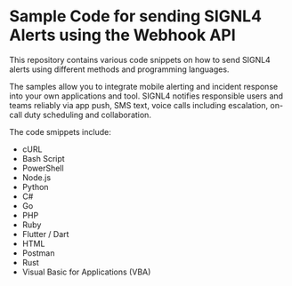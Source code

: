 # Sample Code for sending SIGNL4 Alerts using the Webhook API

This repository contains various code snippets on how to send SIGNL4 alerts using different methods and programming languages.

The samples allow you to integrate mobile alerting and incident response into your own applications and tool. SIGNL4 notifies responsible users and teams reliably via app push, SMS text, voice calls including escalation, on-call duty scheduling and collaboration.

The code smippets include:
- cURL
- Bash Script
- PowerShell
- Node.js
- Python
- C#
- Go
- PHP
- Ruby
- Flutter / Dart
- HTML
- Postman
- Rust
- Visual Basic for Applications (VBA)
